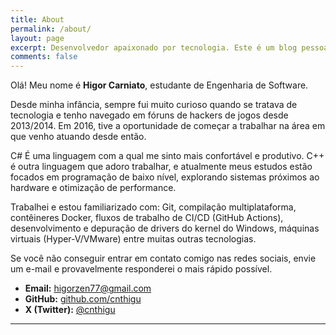 ```yaml
---
title: About
permalink: /about/
layout: page
excerpt: Desenvolvedor apaixonado por tecnologia. Este é um blog pessoal onde compartilho estudos, projetos e experiências do dia a dia.
comments: false
---
```


Olá! Meu nome é **Higor Carniato**, estudante de Engenharia de Software.

Desde minha infância, sempre fui muito curioso quando se tratava de tecnologia e tenho navegado em fóruns de hackers de jogos desde 2013/2014. Em 2016, tive a oportunidade de começar a trabalhar na área em que venho atuando desde então.

C# É uma linguagem com a qual me sinto mais confortável e produtivo. C++ é outra linguagem que adoro trabalhar, e atualmente meus estudos estão focados em programação de baixo nível, explorando sistemas próximos ao hardware e otimização de performance.

Trabalhei e estou familiarizado com:
Git, compilação multiplataforma, contêineres Docker, fluxos de trabalho de CI/CD (GitHub Actions), desenvolvimento e depuração de drivers do kernel do Windows, máquinas virtuais (Hyper-V/VMware) entre muitas outras tecnologias.

Se você não conseguir entrar em contato comigo nas redes sociais, envie um e-mail e provavelmente responderei o mais rápido possível.

- **Email:** [higorzen77@gmail.com](mailto:higorzen77@gmail.com)
- **GitHub:** [github.com/cnthigu](https://github.com/cnthigu)
- **X (Twitter):** [@cnthigu](https://twitter.com/cnthigu)


---